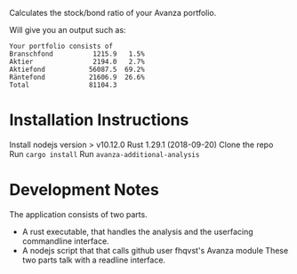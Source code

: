 Calculates the stock/bond ratio of your Avanza portfolio.

Will give you an output such as:
```
Your portfolio consists of
Branschfond          1215.9   1.5%
Aktier               2194.0   2.7%
Aktiefond           56087.5  69.2%
Räntefond           21606.9  26.6%
Total               81104.3
```

# Installation Instructions
Install nodejs version > v10.12.0
Rust 1.29.1 (2018-09-20)
Clone the repo
Run `cargo install`
Run `avanza-additional-analysis`

# Development Notes
The application consists of two parts.
* A rust executable, that handles the analysis and the userfacing commandline interface.
* A nodejs script that that calls github user fhqvst's Avanza module
These two parts talk with a readline interface.